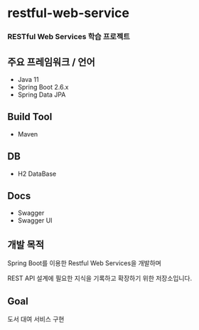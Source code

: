 # restful-web-service
### RESTful Web Services 학습 프로젝트 

## 주요 프레임워크 / 언어
+ Java 11
+ Spring Boot 2.6.x
+ Spring Data JPA
## Build Tool
+ Maven
## DB
+ H2 DataBase
## Docs
+ Swagger
+ Swagger UI

## 개발 목적
Spring Boot를 이용한 Restful Web Services을 개발하며 

REST API 설계에 필요한 지식을 기록하고 확장하기 위한 저장소입니다. 

## Goal
도서 대여 서비스 구현 

